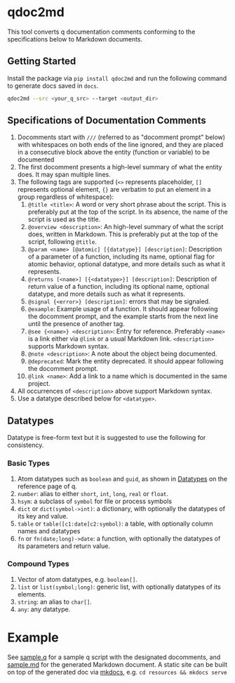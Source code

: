 # qdoc2md

This tool converts q documentation comments conforming to the specifications below to Markdown documents.

## Getting Started

Install the package via `pip install qdoc2md` and run the following command to generate docs saved in `docs`.

```bash
qdoc2md --src <your_q_src> --target <output_dir>
```

## Specifications of Documentation Comments

1. Docomments start with `///` (referred to as "docomment prompt" below) with whitespaces on both ends of the line ignored, and they are placed in a consecutive block above the entity (function or variable) to be documented
1. The first docomment presents a high-level summary of what the entity does. It may span multiple lines. 
1. The following tags are supported (`<>` represents placeholder, `[]` represents optional element, `{}` are verbatim to put an element in a group regardless of whitespace):
   1. `@title <title>`: A word or very short phrase about the script. This is preferably put at the top of the script. In its absence, the name of the script is used as the title.
   1. `@overview <description>`: An high-level summary of what the script does, written in Markdown. This is preferably put at the top of the script, following `@title`.
   1. `@param <name> [@atomic] [{datatype}] [description]`: Description of a parameter of a function, including its name, optional flag for atomic behavior, optional datatype, and more details such as what it represents.
   1. `@returns [<name>] [{<datatype>}] [description]`: Description of return value of a function, including its optional name, optional datatype, and more details such as what it represents.
   1. `@signal {<error>} [description]`: errors that may be signaled.
   1. `@example`: Example usage of a function. It should appear following the docomment prompt, and the example starts from the next line until the presence of another tag.
   1. `@see {<name>} <description>`: Entry for reference. Preferably `<name>` is a link either via `@link` or a usual Markdown link. `<description>` supports Markdown syntax.
   1. `@note <description>`: A note about the object being documented. 
   1. `@deprecated`: Mark the entity deprecated. It should appear following the docomment prompt.
   1. `@link <name>`: Add a link to a name which is documented in the same project.
1. All occurrences of `<description>` above support Markdown syntax.
1. Use a datatype described below for `<datatype>`.

## Datatypes

Datatype is free-form text but it is suggested to use the following for consistency.

### Basic Types

1. Atom datatypes such as `boolean` and `guid`, as shown in [Datatypes](https://code.kx.com/q/ref/#datatypes) on the reference page of q.
1. `number`: alias to either `short`, `int`, `long`, `real` or `float`.
1. `hsym`: a subclass of `symbol` for file or process symbols
1. `dict` or `dict(symbol->int)`: a dictionary, with optionally the datatypes of its key and value.
1. `table` or `table([c1:date]c2:symbol)`: a table, with optionally column names and datatypes
1. `fn` or `fn(date;long)->date`: a function, with optionally the datatypes of its parameters and return value.

### Compound Types

1. Vector of atom datatypes, e.g. `boolean[]`.
1. `list` or `list(symbol;long)`: generic list, with optionally datatypes of its elements.
1. `string`: an alias to `char[]`.
1. `any`: any datatype.

# Example

See [sample.q](resources/sample.q) for a sample q script with the designated docomments, and [sample.md](resources/docs/sample.md) for the generated Markdown document. A static site can be built on top of the generated doc via [mkdocs](https://www.mkdocs.org/), e.g.  `cd resources && mkdocs serve`